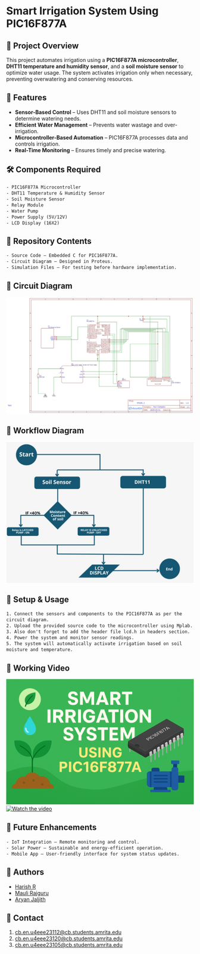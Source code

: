 # Smart Irrigation System Using PIC16F877A

## 📌 Project Overview
This project automates irrigation using a **PIC16F877A microcontroller**, **DHT11 temperature and humidity sensor**, and a **soil moisture sensor** to optimize water usage. The system activates irrigation only when necessary, preventing overwatering and conserving resources.

## 🚀 Features
- **Sensor-Based Control** – Uses DHT11 and soil moisture sensors to determine watering needs.
- **Efficient Water Management** – Prevents water wastage and over-irrigation.
- **Microcontroller-Based Automation** – PIC16F877A processes data and controls irrigation.
- **Real-Time Monitoring** – Ensures timely and precise watering.

## 🛠 Components Required
```plaintext
- PIC16F877A Microcontroller
- DHT11 Temperature & Humidity Sensor
- Soil Moisture Sensor
- Relay Module
- Water Pump
- Power Supply (5V/12V)
- LCD Display (16X2)
```

## 📁 Repository Contents
```plaintext
- Source Code – Embedded C for PIC16F877A.
- Circuit Diagram – Designed in Proteus.
- Simulation Files – For testing before hardware implementation.
```

## 🧩 Circuit Diagram


![Circuit Diagram](https://raw.githubusercontent.com/Hackyharish/Smart-Irrigation-Using-PIC16F877A/refs/heads/main/Circuit%20Diagram.jpg)


## 🔄 Workflow Diagram

![Workflow Diagram](https://raw.githubusercontent.com/Hackyharish/Smart-Irrigation-Using-PIC16F877A/refs/heads/main/Workflow%20%20Diagram.jpg)



## 🔧 Setup & Usage
```plaintext
1. Connect the sensors and components to the PIC16F877A as per the circuit diagram.
2. Upload the provided source code to the microcontroller using Mplab.
3. Also don't forget to add the header file lcd.h in headers section.
4. Power the system and monitor sensor readings.
5. The system will automatically activate irrigation based on soil moisture and temperature.
```
## 🎥 Working Video

[![Watch the video](https://github.com/Hackyharish/Smart-Irrigation-Using-PIC16F877A/blob/main/Cover.png)](https://youtube.com/shorts/ZagB9urzt0Q?feature=share)
[![Watch the video]()](https://youtube.com/shorts/ZagB9urzt0Q?feature=share)

## 🌱 Future Enhancements
```plaintext
- IoT Integration – Remote monitoring and control.
- Solar Power – Sustainable and energy-efficient operation.
- Mobile App – User-friendly interface for system status updates.
```

## 🤝 Authors
- [Harish R](https://www.linkedin.com/in/harish-r-8b68a333b?utm_source=share&utm_campaign=share_via&utm_content=profile&utm_medium=android_app)
- [Mauli Rajguru](https://www.linkedin.com/in/maulir?utm_source=share&utm_campaign=share_via&utm_content=profile&utm_medium=android_app)
- [Aryan Jaljith](https://www.linkedin.com/in/aryan-jaljith-64283b240?utm_source=share&utm_campaign=share_via&utm_content=profile&utm_medium=android_app)

## 📩 Contact
1. cb.en.u4eee23112@cb.students.amrita.edu 
2. cb.en.u4eee23120@cb.students.amrita.edu
3. cb.en.u4eee23105@cb.students.amrita.edu

